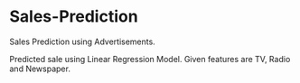# Sales-Prediction
Sales Prediction using Advertisements.

Predicted sale using Linear Regression Model. Given features are TV, Radio and Newspaper.
